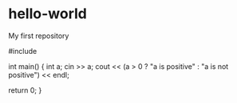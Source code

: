 # hello-world
My first repository

#include <iostream>
  
int main()
{
  int a;
  cin >> a;
  cout << (a > 0 ? "a is positive" : "a is not positive") << endl;
  
  return 0;
}

